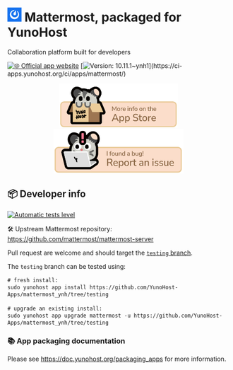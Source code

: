 <!--
N.B.: This README was automatically generated by <https://github.com/YunoHost/apps_tools/blob/main/readme_generator>
It shall NOT be edited by hand.
-->

<h1>
  <img src="https://raw.githubusercontent.com/YunoHost/apps/main/logos/mattermost.png" width="32px" alt="Logo of Mattermost">
  Mattermost, packaged for YunoHost
</h1>

Collaboration platform built for developers

[![🌐 Official app website](https://img.shields.io/badge/Official_app_website-darkgreen?style=for-the-badge)](http://www.mattermost.org/)
[![Version: 10.11.1~ynh1](https://img.shields.io/badge/Version-10.11.1~ynh1-rgba(0,150,0,1)?style=for-the-badge)](https://ci-apps.yunohost.org/ci/apps/mattermost/)

<div align="center">
<a href="https://apps.yunohost.org/app/mattermost"><img height="100px" src="https://github.com/YunoHost/yunohost-artwork/raw/refs/heads/main/badges/neopossum-badges/badge_more_info_on_the_appstore.svg"/></a>
<a href="https://github.com/YunoHost-Apps/mattermost_ynh/issues"><img height="100px" src="https://github.com/YunoHost/yunohost-artwork/raw/refs/heads/main/badges/neopossum-badges/badge_report_an_issue.svg"/></a>
</div>

## 📦 Developer info

[![Automatic tests level](https://apps.yunohost.org/badge/cilevel/mattermost)](https://ci-apps.yunohost.org/ci/apps/mattermost/)

🛠️ Upstream Mattermost repository: <https://github.com/mattermost/mattermost-server>

Pull request are welcome and should target the [`testing` branch](https://github.com/YunoHost-Apps/mattermost_ynh/tree/testing).

The `testing` branch can be tested using:
```
# fresh install:
sudo yunohost app install https://github.com/YunoHost-Apps/mattermost_ynh/tree/testing

# upgrade an existing install:
sudo yunohost app upgrade mattermost -u https://github.com/YunoHost-Apps/mattermost_ynh/tree/testing
```

### 📚 App packaging documentation

Please see <https://doc.yunohost.org/packaging_apps> for more information.

